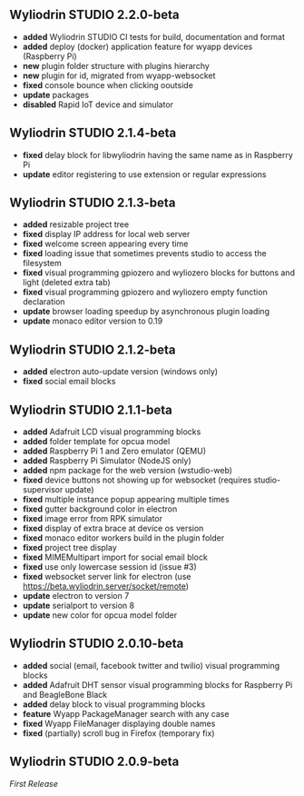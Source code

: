 ## Wyliodrin STUDIO 2.2.0-beta
  * **added** Wyliodrin STUDIO CI tests for build, documentation and format
  * **added** deploy (docker) application feature for wyapp devices (Raspberry Pi)
  * **new** plugin folder structure with plugins hierarchy
  * **new** plugin for id, migrated from wyapp-websocket
  * **fixed** console bounce when clicking ooutside
  * **update** packages
  * **disabled** Rapid IoT device and simulator 

## Wyliodrin STUDIO 2.1.4-beta
  * **fixed** delay block for libwyliodrin having the same name as in Raspberry Pi
  * **update** editor registering to use extension or regular expressions

## Wyliodrin STUDIO 2.1.3-beta
  * **added** resizable project tree
  * **fixed** display IP address for local web server
  * **fixed** welcome screen appearing every time
  * **fixed** loading issue that sometimes prevents studio to access the filesystem
  * **fixed** visual programming gpiozero and wyliozero blocks for buttons and light (deleted extra tab)
  * **fixed** visual programming gpiozero and wyliozero empty function declaration
  * **update** browser loading speedup by asynchronous plugin loading
  * **update** monaco editor version to 0.19

## Wyliodrin STUDIO 2.1.2-beta
  * **added** electron auto-update version (windows only)
  * **fixed** social email blocks
  
## Wyliodrin STUDIO 2.1.1-beta
  * **added** Adafruit LCD visual programming blocks
  * **added** folder template for opcua model
  * **added** Raspberry Pi 1 and Zero emulator (QEMU)
  * **added** Raspberry Pi Simulator (NodeJS only)
  * **added** npm package for the web version (wstudio-web)
  * **fixed** device buttons not showing up for websocket (requires studio-supervisor update)
  * **fixed** multiple instance popup appearing multiple times
  * **fixed** gutter background color in electron
  * **fixed** image error from RPK simulator
  * **fixed** display of extra brace at device os version
  * **fixed** monaco editor workers build in the plugin folder
  * **fixed** project tree display
  * **fixed** MIMEMultipart import for social email block
  * **fixed** use only lowercase session id (issue #3)
  * **fixed** websocket server link for electron (use https://beta.wyliodrin.server/socket/remote)
  * **update** electron to version 7
  * **update** serialport to version 8
  * **update** new color for opcua model folder

## Wyliodrin STUDIO 2.0.10-beta

  * **added** social (email, facebook twitter and twilio) visual programming blocks
  * **added** Adafruit DHT sensor visual programming blocks for Raspberry Pi and BeagleBone Black
  * **added** delay block to visual programming blocks
  * **feature** Wyapp PackageManager search with any case
  * **fixed** Wyapp FileManager displaying double names
  * **fixed** (partially) scroll bug in Firefox (temporary fix)

## Wyliodrin STUDIO 2.0.9-beta

*First Release*